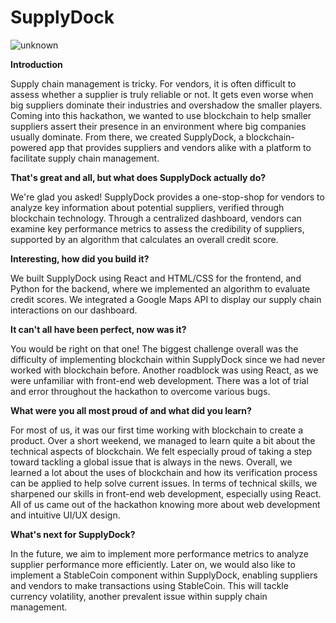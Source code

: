 # SupplyDock
![unknown](https://user-images.githubusercontent.com/82782973/167281058-b3ef2181-d1fe-420f-9197-d1c6e8010b55.png)


**Introduction**

Supply chain management is tricky. For vendors, it is often difficult to assess whether a supplier is truly reliable or not. It gets even worse when big suppliers dominate their industries and overshadow the smaller players. Coming into this hackathon, we wanted to use blockchain to help smaller suppliers assert their presence in an environment where big companies usually dominate. From there, we created SupplyDock, a blockchain-powered app that provides suppliers and vendors alike with a platform to facilitate supply chain management.

**That's great and all, but what does SupplyDock actually do?**

We're glad you asked! SupplyDock provides a one-stop-shop for vendors to analyze key information about potential suppliers, verified through blockchain technology. Through a centralized dashboard, vendors can examine key performance metrics to assess the credibility of suppliers, supported by an algorithm that calculates an overall credit score.

**Interesting, how did you build it?**

We built SupplyDock using React and HTML/CSS for the frontend, and Python for the backend, where we implemented an algorithm to evaluate credit scores. We integrated a Google Maps API to display our supply chain interactions on our dashboard.

**It can't all have been perfect, now was it?**

You would be right on that one! The biggest challenge overall was the difficulty of implementing blockchain within SupplyDock since we had never worked with blockchain before. Another roadblock was using React, as we were unfamiliar with front-end web development. There was a lot of trial and error throughout the hackathon to overcome various bugs.

**What were you all most proud of and what did you learn?**

For most of us, it was our first time working with blockchain to create a product. Over a short weekend, we managed to learn quite a bit about the technical aspects of blockchain. We felt especially proud of taking a step toward tackling a global issue that is always in the news. Overall, we learned a lot about the uses of blockchain and how its verification process can be applied to help solve current issues. In terms of technical skills, we sharpened our skills in front-end web development, especially using React. All of us came out of the hackathon knowing more about web development and intuitive UI/UX design.

**What's next for SupplyDock?**

In the future, we aim to implement more performance metrics to analyze supplier performance more efficiently. Later on, we would also like to implement a StableCoin component within SupplyDock, enabling suppliers and vendors to make transactions using StableCoin. This will tackle currency volatility, another prevalent issue within supply chain management.









